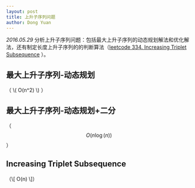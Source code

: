 ```yaml
---
layout: post
title: 上升子序列问题
author: Dong Yuan
---
```

_2016.05.29_
分析上升子序列问题：包括最大上升子序列的动态规划解法和优化解法，还有制定长度上升子序列的的判断算法（[leetcode 334. Increasing Triplet Subsequence][1] ）。


## 最大上升子序列-动态规划
<span>（ \\( O(n^2) \\) ）</span>

## 最大上升子序列-动态规划+二分
（$$ O(n\log(n)) $$）

## Increasing Triplet Subsequence 
（\\[ O(n) \\]）




[1]:https://leetcode.com/problems/increasing-triplet-subsequence/